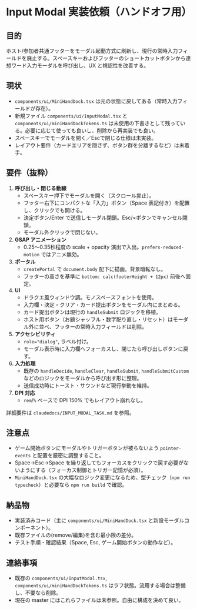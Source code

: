 # Input Modal 実装依頼（ハンドオフ用）

## 目的
ホスト/参加者共通フッターをモーダル起動方式に刷新し、現行の常時入力フィールドを廃止する。スペースキーおよびフッターのショートカットボタンから連想ワード入力モーダルを呼び出し、UX と視認性を改善する。

## 現状
- `components/ui/MiniHandDock.tsx` は元の状態に戻してある（常時入力フィールドが存在）。
- 新規ファイル `components/ui/InputModal.tsx` と `components/ui/miniHandDockTokens.ts` は未使用の下書きとして残っている。必要に応じて使っても良いし、削除から再実装でも良い。
- スペースキーでモーダルを開く／Escで閉じる仕様は未実装。
- レイアウト要件（カードエリアを隠さず、ボタン群を分離するなど）は未着手。

## 要件（抜粋）
1. **呼び出し・閉じる動線**
   - スペースキー押下でモーダルを開く（スクロール抑止）。
   - フッター右下にコンパクトな「入力」ボタン（Space 表記付き）を配置し、クリックでも開ける。
   - 決定ボタン/Enter で送信しモーダル閉鎖。Esc/×ボタンでキャンセル閉鎖。
   - モーダル外クリックで閉じない。
2. **GSAP アニメーション**
   - 0.25〜0.35秒程度の scale + opacity 演出で入出。`prefers-reduced-motion` ではアニメ無効。
3. **ポータル**
   - `createPortal` で `document.body` 配下に描画。背景暗転なし。
   - フッターの高さを基準に `bottom: calc(footerHeight + 12px)` 前後へ固定。
4. **UI**
   - ドラクエ風ウィンドウ調。モノスペースフォントを使用。
   - 入力欄・決定・クリア・カード提出ボタンをモーダル内にまとめる。
   - カード提出ボタンは現行の `handleSubmit` ロジックを移植。
   - ホスト用ボタン（お題シャッフル・数字配り直し・リセット）はモーダル外に並べ、フッターの常時入力フィールドは削除。
5. **アクセシビリティ**
   - `role="dialog"`, ラベル付け。
   - モーダル表示時に入力欄へフォーカスし、閉じたら呼び出しボタンに戻す。
6. **入力処理**
   - 既存の `handleDecide`, `handleClear`, `handleSubmit`, `handleSubmitCustom` などのロジックをモーダルから呼び出す形に整理。
   - 送信成功時にトースト・サウンドなど現行挙動を維持。
7. **DPI 対応**
   - `rem`/`%` ベースで DPI 150% でもレイアウト崩れなし。

詳細要件は `claudedocs/INPUT_MODAL_TASK.md` を参照。

## 注意点
- ゲーム開始ボタンにモーダルやトリガーボタンが被らないよう `pointer-events` と配置を厳密に調整すること。
- Space→Esc→Space を繰り返してもフォーカスをクリックで戻す必要がないようにする（フォーカス制御とトリガー記憶が必須）。
- `MiniHandDock.tsx` の大幅なロジック変更になるため、型チェック（`npm run typecheck`）と必要なら `npm run build` で確認。

## 納品物
- 実装済みコード（主に `components/ui/MiniHandDock.tsx` と新設モーダルコンポーネント）。
- 既存ファイルの(remove/編集)を含む最小限の差分。
- テスト手順・確認結果（Space, Esc, ゲーム開始ボタンの動作など）。

## 連絡事項
- 既存の `components/ui/InputModal.tsx`, `components/ui/miniHandDockTokens.ts` はラフ状態。流用する場合は整備し、不要なら削除。
- 現在の master にはこれらファイルは未参照。自由に構成を決めて良い。

